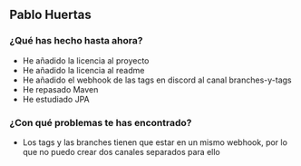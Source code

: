 ## Pablo Huertas
### ¿Qué has hecho hasta ahora?
- He añadido la licencia al proyecto
- He añadido la licencia al readme
- He añadido el webhook de las tags en discord al canal branches-y-tags
- He repasado Maven
- He estudiado JPA
### ¿Con qué problemas te has encontrado?
- Los tags y las branches tienen que estar en un mismo webhook, por lo que no puedo crear dos canales separados para ello
<br><br>
